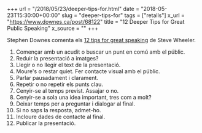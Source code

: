 +++
url = "/2018/05/23/deeper-tips-for.html"
date = "2018-05-23T15:30:00+00:00"
slug = "deeper-tips-for"
tags = ["retalls"]
x_url = "https://www.downes.ca/post/68122"
title = "12 Deeper Tips for Great Public Speaking"
x_source = ""
+++


Stephen Downes comenta els [12 tips for great speaking](http://www.steve-wheeler.co.uk/2018/05/12-tips-for-great-speaking.html) de Steve Wheeler.

1. Començar amb un acudit o buscar un punt en comú amb el públic.
2. Reduir la presentació a imatges?
3. Llegir o no llegir el text de la presentació.
4. Moure's o restar quiet. Fer contacte visual amb el públic.
5. Parlar pausadament i clarament.
6. Repetir o no repetir els punts clau.
7. Cenyir-se al temps previst. Assajar o no.
8. Cenyir-se a sola una idea important, tres com a molt?
9. Deixar temps per a preguntar i dialogar al final.
10. Si no saps la resposta, admet-ho.
11. Incloure dades de contacte al final.
12. Publicar la presentació.
